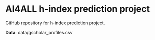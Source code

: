 # AI4ALL h-index prediction project 

GitHub repository for h-index prediction project. 

**Data**: data/gscholar_profiles.csv
